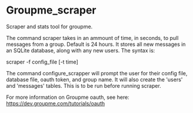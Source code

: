 Groupme_scraper
=======

Scraper and stats tool for groupme.

The command scraper takes in an ammount of time, in seconds, to pull messages from a group.  Default is 24 hours.  It stores all new messages in an SQLite database, along with any new users.  The syntax is:

scraper -f config_file [-t time]

The command configure_scrapper will prompt the user for their config file, database file, oauth token, and group name.  It will also create the 'users' and 'messages' tables.  This is to be run before running scraper.

For more information on Groupme oauth, see here: https://dev.groupme.com/tutorials/oauth

